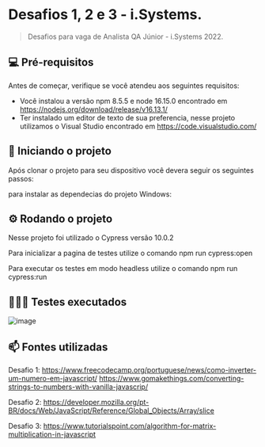 # Desafios 1, 2 e 3 - i.Systems.

> Desafios para vaga de Analista QA Júnior - i.Systems 2022.

## 💻 Pré-requisitos

Antes de começar, verifique se você atendeu aos seguintes requisitos:
<!---Estes são apenas requisitos de exemplo. Adicionar, duplicar ou remover conforme necessário--->
* Você instalou a versão npm 8.5.5 e node 16.15.0 encontrado em https://nodejs.org/download/release/v16.13.1/
* Ter instalado um editor de texto de sua preferencia, nesse projeto utilizamos o Visual Studio encontrado em https://code.visualstudio.com/

## 🚀 Iniciando o projeto

Após clonar o projeto para seu dispositivo você devera seguir os seguintes passos:

para instalar as dependecias do projeto Windows:

<npm install>

## ⚙️ Rodando o projeto

Nesse projeto foi utilizado o Cypress versão 10.0.2

Para inicializar a pagina de testes utilize o comando npm run cypress:open
  
Para executar os testes em modo headless utilize o comando npm run cypress:run
  
## 👩🏽‍💻 Testes executados
  
  ![image](https://user-images.githubusercontent.com/104790510/173697742-50c8be7b-b29e-4c14-95ad-79b9e7c575f6.png)


## 📫 Fontes utilizadas
  Desafio 1:
https://www.freecodecamp.org/portuguese/news/como-inverter-um-numero-em-javascript/
https://www.gomakethings.com/converting-strings-to-numbers-with-vanilla-javascrip/
  
  Desafio 2:
https://developer.mozilla.org/pt-BR/docs/Web/JavaScript/Reference/Global_Objects/Array/slice
  
  Desafio 3:
https://www.tutorialspoint.com/algorithm-for-matrix-multiplication-in-javascript

